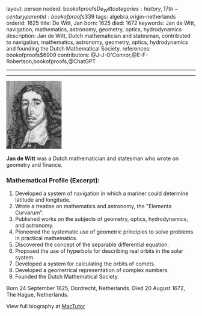 layout: person
nodeid: bookofproofs$De_Witt
categories: history,17th-century
parentid: bookofproofs$339
tags: algebra,origin-netherlands
orderid: 1625
title: De Witt, Jan
born: 1625
died: 1672
keywords: Jan de Witt, navigation, mathematics, astronomy, geometry, optics, hydrodynamics
description: Jan de Witt, Dutch mathematician and statesman, contributed to navigation, mathematics, astronomy, geometry, optics, hydrodynamics and founding the Dutch Mathematical Society.
references: bookofproofs$6909
contributors: @J-J-O'Connor,@E-F-Robertson,bookofproofs,@ChatGPT

---



---

![De_Witt.jpg](https://github.com/bookofproofs/bookofproofs.github.io/blob/main/_sources/_assets/images/portraits/De_Witt.jpg?raw=true)

**Jan de Witt** was a Dutch mathematician and statesman who wrote on geometry and finance.

### Mathematical Profile (Excerpt):
1. Developed a system of navigation in which a mariner could determine latitude and longitude.
2. Wrote a treatise on mathematics and astronomy, the "Elementa Curvarum".
3. Published works on the subjects of geometry, optics, hydrodynamics, and astronomy.
4. Pioneered the systematic use of geometric principles to solve problems in practical mathematics.
5. Discovered the concept of the separable differential equation.
6. Proposed the use of hyperbola for describing real orbits in the solar system.
7. Developed a system for calculating the orbits of comets.
8. Developed a geometrical representation of complex numbers.
9. Founded the Dutch Mathematical Society.

Born 24 September 1625, Dordrecht, Netherlands. Died 20 August 1672, The Hague, Netherlands.

View full biography at [MacTutor](https://mathshistory.st-andrews.ac.uk/Biographies/De_Witt/)

